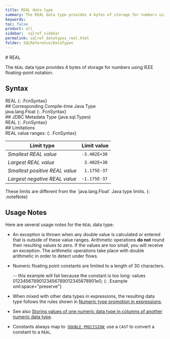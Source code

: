 ```yaml
---
title: REAL data type
summary: The REAL data type provides 4 bytes of storage for numbers using &#xA;IEEE floating-point notation.
keywords:
toc: false
product: all
sidebar:  sqlref_sidebar
permalink: sqlref_datatypes_real.html
folder: SQLReference/DataTypes
---
```

<section>
<div class="TopicContent" data-swiftype-index="true" markdown="1">
# REAL

The `REAL` data type provides 4 bytes of storage for numbers using IEEE
floating-point notation.

## Syntax

<div class="fcnWrapperWide" markdown="1">
    REAL
{: .FcnSyntax}

</div>
## Corresponding Compile-time Java Type

<div class="fcnWrapperWide" markdown="1">
    java.lang.Float
{: .FcnSyntax}

</div>
## JDBC Metadata Type (java.sql.Types)

<div class="fcnWrapperWide" markdown="1">
    REAL
{: .FcnSyntax}

</div>
## Limitations

<div class="fcnWrapperWide" markdown="1">
    REAL value ranges:
{: .FcnSyntax}

</div>
<table summary="Limits of real values">
                <col />
                <col />
                <thead>
                    <tr>
                        <th>Limit type</th>
                        <th>Limit value</th>
                    </tr>
                </thead>
                <tbody>
                    <tr>
                        <td><em>Smallest REAL value</em></td>
                        <td><code>-3.402E+38</code></td>
                    </tr>
                    <tr>
                        <td><em>Largest REAL value</em></td>
                        <td><code> 3.402E+38</code></td>
                    </tr>
                    <tr>
                        <td><em>Smallest positive REAL value</em></td>
                        <td><code> 1.175E-37</code></td>
                    </tr>
                    <tr>
                        <td><em>Largest negative REAL value</em></td>
                        <td><code>-1.175E-37</code></td>
                    </tr>
                </tbody>
            </table>
These limits are different from the `java.lang.Float` Java type limits.
{: .noteNote}

## Usage Notes

Here are several usage notes for the `REAL` data type:

* An exception is thrown when any double value is calculated or entered
  that is outside of these value ranges. Arithmetic operations **do
  not** round their resulting values to zero. If the values are too
  small, you will receive an exception. The arithmetic operations take
  place with double arithmetic in order to detect under flows.
* Numeric floating point constants are limited to a length of 30
  characters.
  <div class="preWrapperWide" markdown="1">
         -- this example will fail because the constant is too long:
      values 01234567890123456789012345678901e0;
  {: .Example xml:space="preserve"}
  
  </div>

* When mixed with other data types in expressions, the resulting data
  type follows the rules shown in [Numeric type promotion in
  expressions](sqlref_datatypes_numerictypes.html#NumericTypePromotion).
* See also [Storing values of one numeric data type in columns of
  another numeric data
  type](sqlref_datatypes_numerictypes.html#StoringValues).
* Constants always map to &nbsp;[`DOUBLE
  PRECISION`](sqlref_datatypes_doubleprecision.html); use a `CAST` to
  convert a constant to a `REAL`.

</div>
</section>

